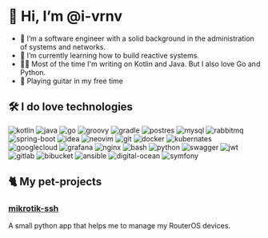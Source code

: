 # 👋 Hi, I’m @i-vrnv
- 👀 I’m a software engineer with a solid background in the administration of systems and networks.
- 🌱 I’m currently learning how to build reactive systems.
- 👨‍💻 Most of the time I'm writing on Kotlin and Java. But I also love Go and Python.
- 🎸 Playing guitar in my free time

## 🛠 I do love technologies
![kotlin](https://img.shields.io/badge/Kotlin-0095D5?&style=for-the-badge&logo=kotlin&logoColor=white)
![java](https://img.shields.io/badge/Java-ED8B00?style=for-the-badge&logo=java&logoColor=white)
![go](https://img.shields.io/badge/Go-00ADD8?style=for-the-badge&logo=go&logoColor=white)
![groovy](https://img.shields.io/badge/Groovy-5E97B6?style=for-the-badge&logo=Apache%20Groovy&logoColor=white)
![gradle](https://img.shields.io/badge/gradle-02303A?style=for-the-badge&logo=gradle&logoColor=white)
![postres](https://img.shields.io/badge/PostgreSQL-316192?style=for-the-badge&logo=postgresql&logoColor=white)
![mysql](https://img.shields.io/badge/MySQL-00000F?style=for-the-badge&logo=mysql&logoColor=white)
![rabbitmq](https://img.shields.io/badge/Rabbitmq-FF6600?style=for-the-badge&logo=rabbitmq&logoColor=white)
![spring-boot](https://img.shields.io/badge/Spring_Boot-F2F4F9?style=for-the-badge&logo=spring-boot)
![idea](https://img.shields.io/badge/IntelliJIDEA-000000.svg?style=for-the-badge&logo=intellij-idea&logoColor=white)
![neovim](https://img.shields.io/badge/NeoVim-%2357A143.svg?&style=for-the-badge&logo=neovim&logoColor=white)
![git](https://img.shields.io/badge/Git-F05032?style=for-the-badge&logo=git&logoColor=white)
![docker](https://img.shields.io/badge/Docker-2CA5E0?style=for-the-badge&logo=docker&logoColor=white)
![kubernates](https://img.shields.io/badge/kubernetes-326ce5.svg?&style=for-the-badge&logo=kubernetes&logoColor=white)
![googlecloud](https://img.shields.io/badge/GoogleCloud-%234285F4.svg?style=for-the-badge&logo=google-cloud&logoColor=white)
![grafana](https://img.shields.io/badge/grafana-%23F46800.svg?style=for-the-badge&logo=grafana&logoColor=white)
![nginx](https://img.shields.io/badge/Nginx-009639?style=for-the-badge&logo=nginx&logoColor=white)
![bash](https://img.shields.io/badge/Shell_Script-121011?style=for-the-badge&logo=gnu-bash&logoColor=white)
![python](https://img.shields.io/badge/Python-3776AB?style=for-the-badge&logo=python&logoColor=white)
![swagger](https://img.shields.io/badge/Swagger-85EA2D?style=for-the-badge&logo=Swagger&logoColor=white)
![jwt](https://img.shields.io/badge/JWT-000000?style=for-the-badge&logo=JSON%20web%20tokens&logoColor=white)
![gitlab](https://img.shields.io/badge/GitLab-330F63?style=for-the-badge&logo=gitlab&logoColor=white)
![bibucket](https://img.shields.io/badge/Bitbucket-0747a6?style=for-the-badge&logo=bitbucket&logoColor=white)
![ansible](https://img.shields.io/badge/Ansible-000000?style=for-the-badge&logo=ansible&logoColor=white)
![digital-ocean](https://img.shields.io/badge/DigitalOcean-%230167ff.svg?style=for-the-badge&logo=digitalOcean&logoColor=white)
![symfony](https://img.shields.io/badge/symfony-%23000000.svg?style=for-the-badge&logo=symfony&logoColor=white)


## 🐈 My pet-projects

### [mikrotik-ssh](https://github.com/i-vrnv/mikrotik-ssh)
A small python app that helps me to manage my RouterOS devices.

<!---
i-vrnv/i-vrnv is a ✨ special ✨ repository because its `README.md` (this file) appears on your GitHub profile.
You can click the Preview link to take a look at your changes.
--->
